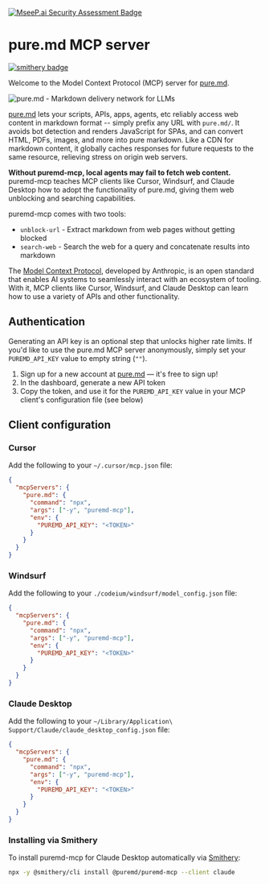 [![MseeP.ai Security Assessment Badge](https://mseep.net/pr/puremd-puremd-mcp-badge.png)](https://mseep.ai/app/puremd-puremd-mcp)

# pure.md MCP server

[![smithery badge](https://smithery.ai/badge/@puremd/puremd-mcp)](https://smithery.ai/server/@puremd/puremd-mcp)

Welcome to the Model Context Protocol (MCP) server for [pure.md](https://pure.md).

![pure.md - Markdown delivery network for LLMs](https://pure.md/assets/og.png)

[pure.md](https://pure.md) lets your scripts, APIs, apps, agents, etc reliably access web content in markdown format -- simply prefix any URL with `pure.md/`.
It avoids bot detection and renders JavaScript for SPAs, and can convert HTML, PDFs, images, and more into pure markdown. Like a CDN for markdown content, it globally caches responses for future requests to the same resource, relieving stress on origin web servers.

**Without puremd-mcp, local agents may fail to fetch web content.** puremd-mcp teaches MCP clients like Cursor, Windsurf, and Claude Desktop how to adopt the functionality of pure.md, giving them web unblocking and searching capabilities.

puremd-mcp comes with two tools:

- `unblock-url` - Extract markdown from web pages without getting blocked
- `search-web` - Search the web for a query and concatenate results into markdown

The [Model Context Protocol](https://modelcontextprotocol.io/introduction), developed by Anthropic, is an open standard that enables AI systems to seamlessly interact with an ecosystem of tooling. With it, MCP clients like Cursor, Windsurf, and Claude Desktop can learn how to use a variety of APIs and other functionality.

## Authentication

Generating an API key is an optional step that unlocks higher rate limits. If you'd like to use the pure.md MCP server anonymously, simply set your `PUREMD_API_KEY` value to empty string (`""`).

1. Sign up for a new account at [pure.md](https://pure.md) &mdash; it's free to sign up!
2. In the dashboard, generate a new API token
3. Copy the token, and use it for the `PUREMD_API_KEY` value in your MCP client's configuration file (see below)

## Client configuration

### Cursor

Add the following to your `~/.cursor/mcp.json` file:

```json
{
  "mcpServers": {
    "pure.md": {
      "command": "npx",
      "args": ["-y", "puremd-mcp"],
      "env": {
        "PUREMD_API_KEY": "<TOKEN>"
      }
    }
  }
}
```

### Windsurf

Add the following to your `./codeium/windsurf/model_config.json` file:

```json
{
  "mcpServers": {
    "pure.md": {
      "command": "npx",
      "args": ["-y", "puremd-mcp"],
      "env": {
        "PUREMD_API_KEY": "<TOKEN>"
      }
    }
  }
}
```

### Claude Desktop

Add the following to your `~/Library/Application\ Support/Claude/claude_desktop_config.json` file:

```json
{
  "mcpServers": {
    "pure.md": {
      "command": "npx",
      "args": ["-y", "puremd-mcp"],
      "env": {
        "PUREMD_API_KEY": "<TOKEN>"
      }
    }
  }
}
```

### Installing via Smithery

To install puremd-mcp for Claude Desktop automatically via [Smithery](https://smithery.ai/server/@puremd/puremd-mcp):

```bash
npx -y @smithery/cli install @puremd/puremd-mcp --client claude
```
